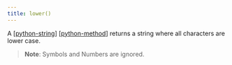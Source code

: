 ```yaml
---
title: lower()
---
```


A [[python-string]] [[python-method]] returns a string where all characters are
lower case.

> **Note**: Symbols and Numbers are ignored.

[//begin]: # "Autogenerated link references for markdown compatibility"
[python-string]: second-brain/python-string.md "String in python"
[python-method]: second-brain/python-method.md "Python Method"
[//end]: # "Autogenerated link references"
